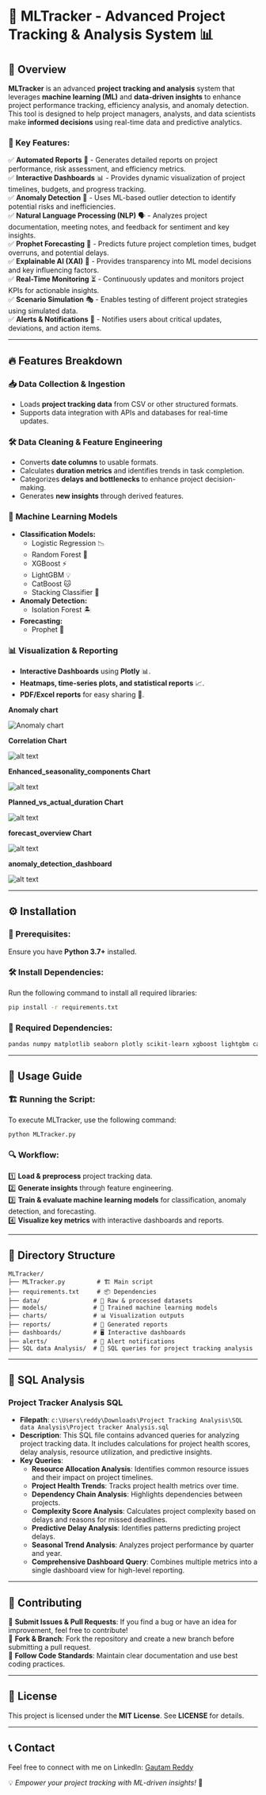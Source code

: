# 🚀 MLTracker - Advanced Project Tracking & Analysis System 📊

## 📌 Overview
**MLTracker** is an advanced **project tracking and analysis** system that leverages **machine learning (ML)** and **data-driven insights** to enhance project performance tracking, efficiency analysis, and anomaly detection. This tool is designed to help project managers, analysts, and data scientists make **informed decisions** using real-time data and predictive analytics.

### 🌟 Key Features:
✅ **Automated Reports** 📑 - Generates detailed reports on project performance, risk assessment, and efficiency metrics.  
✅ **Interactive Dashboards** 📊 - Provides dynamic visualization of project timelines, budgets, and progress tracking.  
✅ **Anomaly Detection** 🚨 - Uses ML-based outlier detection to identify potential risks and inefficiencies.  
✅ **Natural Language Processing (NLP)** 🗣️ - Analyzes project documentation, meeting notes, and feedback for sentiment and key insights.  
✅ **Prophet Forecasting** 🔮 - Predicts future project completion times, budget overruns, and potential delays.  
✅ **Explainable AI (XAI)** 🤖 - Provides transparency into ML model decisions and key influencing factors.  
✅ **Real-Time Monitoring** ⏳ - Continuously updates and monitors project KPIs for actionable insights.  
✅ **Scenario Simulation** 🎭 - Enables testing of different project strategies using simulated data.  
✅ **Alerts & Notifications** 📢 - Notifies users about critical updates, deviations, and action items.  

---

## 🔥 Features Breakdown
### 📥 Data Collection & Ingestion
- Loads **project tracking data** from CSV or other structured formats.
- Supports data integration with APIs and databases for real-time updates.

### 🛠️ Data Cleaning & Feature Engineering
- Converts **date columns** to usable formats.
- Calculates **duration metrics** and identifies trends in task completion.
- Categorizes **delays and bottlenecks** to enhance project decision-making.
- Generates **new insights** through derived features.

### 🧠 Machine Learning Models
- **Classification Models:**
  - Logistic Regression 📉
  - Random Forest 🌲
  - XGBoost ⚡
  - LightGBM 💡
  - CatBoost 🐱
  - Stacking Classifier 🔗
- **Anomaly Detection:**
  - Isolation Forest 🏝️
- **Forecasting:**
  - Prophet 🔮

### 📊 Visualization & Reporting
- **Interactive Dashboards** using **Plotly** 📊.
- **Heatmaps, time-series plots, and statistical reports** 📈.
- **PDF/Excel reports** for easy sharing 📄.

**Anomaly chart**

![Anomaly chart](charts/anomaly_detection.png)

**Correlation Chart**

![alt text](image.png)

**Enhanced_seasonality_components Chart**

![alt text](image-1.png)

**Planned_vs_actual_duration Chart**

![alt text](image-2.png)

**forecast_overview Chart**

![alt text](image-3.png)

**anomaly_detection_dashboard**

![alt text](<Screenshot 2025-03-31 223810.png>)


---

## ⚙️ Installation
### 🔧 Prerequisites:
Ensure you have **Python 3.7+** installed. 

### 🛠 Install Dependencies:
Run the following command to install all required libraries:
```sh
pip install -r requirements.txt
```

### 🔹 Required Dependencies:
```sh
pandas numpy matplotlib seaborn plotly scikit-learn xgboost lightgbm catboost shap prophet nltk
```

---

## 🚀 Usage Guide
### 🏗️ Running the Script:
To execute MLTracker, use the following command:
```sh
python MLTracker.py
```

### 🔍 Workflow:
1️⃣ **Load & preprocess** project tracking data.  
2️⃣ **Generate insights** through feature engineering.  
3️⃣ **Train & evaluate machine learning models** for classification, anomaly detection, and forecasting.  
4️⃣ **Visualize key metrics** with interactive dashboards and reports.  

---

## 📂 Directory Structure
```
MLTracker/
├── MLTracker.py         # 🏗️ Main script
├── requirements.txt     # 📦 Dependencies
├── data/               # 📂 Raw & processed datasets
├── models/             # 🧠 Trained machine learning models
├── charts/             # 📊 Visualization outputs
├── reports/            # 📑 Generated reports
├── dashboards/         # 🖥️ Interactive dashboards
├── alerts/             # 🔔 Alert notifications
├── SQL data Analysis/  # 📂 SQL queries for project tracking analysis
```

---

## 📜 SQL Analysis
###  **Project Tracker Analysis SQL**
- **Filepath**: `c:\Users\reddy\Downloads\Project Tracking Analysis\SQL data Analysis\Project tracker Analysis.sql`
- **Description**: This SQL file contains advanced queries for analyzing project tracking data. It includes calculations for project health scores, delay analysis, resource utilization, and predictive insights.
- **Key Queries**:
  - **Resource Allocation Analysis**: Identifies common resource issues and their impact on project timelines.
  - **Project Health Trends**: Tracks project health metrics over time.
  - **Dependency Chain Analysis**: Highlights dependencies between projects.
  - **Complexity Score Analysis**: Calculates project complexity based on delays and reasons for missed deadlines.
  - **Predictive Delay Analysis**: Identifies patterns predicting project delays.
  - **Seasonal Trend Analysis**: Analyzes project performance by quarter and year.
  - **Comprehensive Dashboard Query**: Combines multiple metrics into a single dashboard view for high-level reporting.

---

## 🤝 Contributing
🔹 **Submit Issues & Pull Requests**: If you find a bug or have an idea for improvement, feel free to contribute!  
🔹 **Fork & Branch**: Fork the repository and create a new branch before submitting a pull request.  
🔹 **Follow Code Standards**: Maintain clear documentation and use best coding practices.  

---

## 📜 License
This project is licensed under the **MIT License**. See **LICENSE** for details.  

---

## 📞 Contact
Feel free to connect with me on LinkedIn: [Gautam Reddy](https://www.linkedin.com/in/gautam-reddy-359594261/)

💡 *Empower your project tracking with ML-driven insights!* 🚀
